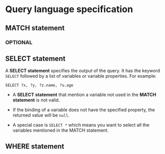 # Query language specification

## MATCH statement

### OPTIONAL

## SELECT statement
A **SELECT statement** specifies the output of the query. It has the keyword `SELECT` followed by a list of variables or variable properties.
For example:
```
SELECT ?x, ?y, ?z.name, ?u.age
```

- A **SELECT statement** that mention a variable not used in the **MATCH statement** is not valid.

- If the binding of a variable does not have the specified property, the returned value will be `null`.

- A special case is `SELECT *` which means you want to select all the variables mentioned in the MATCH statement.

## WHERE statement